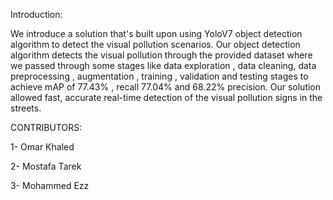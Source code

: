 Introduction:

We introduce a solution that's built upon using YoloV7 object detection algorithm to detect the visual pollution scenarios. Our object detection algorithm detects the visual pollution through the provided dataset where we passed through some stages like data exploration , data cleaning, data preprocessing , augmentation , training , validation and testing stages to achieve mAP of 77.43% , recall 77.04% and 68.22% precision. Our solution allowed fast, accurate real-time detection of the visual pollution signs in the streets.


CONTRIBUTORS:

1- Omar Khaled

2- Mostafa Tarek

3- Mohammed Ezz
